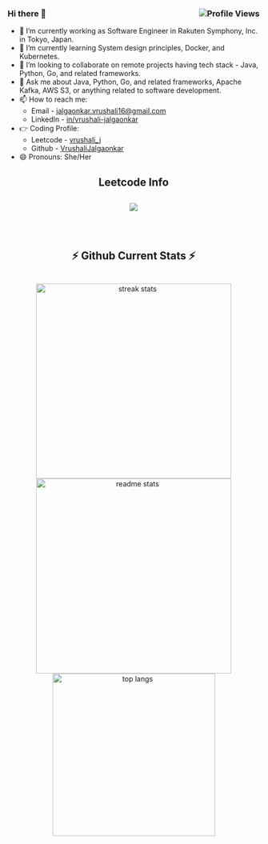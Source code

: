 ### Hi there 👋 <img align="right" src="https://komarev.com/ghpvc/?username=VrushaliJalgaonkar&color=blue" alt="Profile Views" />

- 🔭 I’m currently working as Software Engineer in Rakuten Symphony, Inc. in Tokyo, Japan.
- 🌱 I’m currently learning System design principles, Docker, and Kubernetes.
- 👯 I’m looking to collaborate on remote projects having tech stack - Java, Python, Go, and related frameworks.
- 💬 Ask me about Java, Python, Go, and related frameworks, Apache Kafka, AWS S3, or anything related to software development.
- 📫 How to reach me:  
  - Email - jalgaonkar.vrushali16@gmail.com  
  - LinkedIn - [in/vrushali-jalgaonkar](https://www.linkedin.com/in/vrushali-jalgaonkar/)  
- 👉 Coding Profile:  
  - Leetcode - [vrushali_j](https://leetcode.com/vrushali_j/)  
  - Github - [VrushaliJalgaonkar](https://github.com/VrushaliJalgaonkar)  
- 😄 Pronouns: She/Her

<h2 align="center">Leetcode Info<h2>  
<p align="center"> 
  
  <img  align=top flex-grow=1 src="https://leetcard.jacoblin.cool/vrushali_j?theme=dark&font=Nunito&ext=heatmap" />  
</p>

<br/>
  <h2 align="center">⚡ Github Current Stats ⚡</h2>
<br>
<div align=center>
  <img width=390 src="https://streak-stats.demolab.com/?user=VrushaliJalgaonkar&count_private=true&theme=react&border_radius=10" alt="streak stats"/>
  <img width=390 src="https://github-readme-stats.vercel.app/api?username=VrushaliJalgaonkar&show_icons=true&theme=react&rank_icon=github&border_radius=10" alt="readme stats" />
  <img width=325 align="center" src="https://github-readme-stats.vercel.app/api/top-langs/?username=VrushaliJalgaonkar&hide=HTML&langs_count=8&layout=compact&theme=react&border_radius=10&size_weight=0.5&count_weight=0.5&exclude_repo=github-readme-stats" alt="top langs" />
</div>

  <br/>
